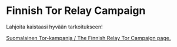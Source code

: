 Finnish Tor Relay Campaign
==========================

Lahjoita kaistaasi hyvään tarkoitukseen!

[Suomalainen Tor-kampanja / The Finnish Relay Tor Campaign page.](http://htmlpreview.github.io/?https://github.com/juhanurmi/finnish-tor-campaign/blob/master/index.html)
